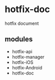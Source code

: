 # hotfix-doc
hotfix document

## modules
* hotfix-api 
* hotfix-manager
* hotfix-iOS
* hotfix-Android
* hotfix-doc

